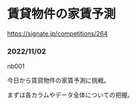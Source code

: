 # 賃貸物件の家賃予測
https://signate.jp/competitions/264

### 2022/11/02
nb001

今日から賃貸物件の家賃予測に挑戦。

まずは各カラムやデータ全体についての把握。
